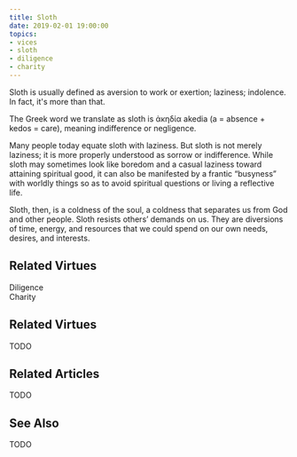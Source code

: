 ```yaml
---
title: Sloth
date: 2019-02-01 19:00:00
topics: 
- vices
- sloth
- diligence
- charity
---
```


Sloth is usually defined as aversion to work or exertion; laziness; indolence.
In fact, it's more than that.

The Greek word we translate as sloth is ἀκηδία akedia (a = absence + kedos =
care), meaning indifference or negligence.

Many people today equate sloth with laziness. But sloth is not merely laziness;
it is more properly understood as sorrow or indifference. While sloth may
sometimes look like boredom and a casual laziness toward attaining spiritual
good, it can also be manifested by a frantic “busyness” with worldly things so
as to avoid spiritual questions or living a reflective life.

Sloth, then, is a coldness of the soul, a coldness that separates us from God
and other people. Sloth resists others’ demands on us. They are diversions of
time, energy, and resources that we could spend on our own needs, desires, and
interests.


## Related Virtues
Diligence  
Charity


## Related Virtues
TODO

## Related Articles
TODO

## See Also
TODO
